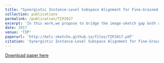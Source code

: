 ```yaml
---
title: "Synergistic Instance-Level Subspace Alignment for Fine-Grained Sketch-Based Image Retrieval"
collection: publications
permalink: /publication/TIP2017
excerpt: 'In this work,we propose to bridge the image-sketch gap both at the high-level via parts and attributes, as well as at the low-level, via introducing a new domain alignment method.'
date: 2017
venue: 'TIP'
paperurl: 'http://keli-sketchx.github.io/files/TIP2017.pdf'
citation: 'Synergistic Instance-Level Subspace Alignment for Fine-Grained Sketch-Based Image Retrieval.&quot; <i>TIP</i>.'
---
```


[Download paper here](http://keli-sketchx.github.io/files/TIP.pdf)
